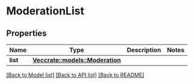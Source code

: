 # ModerationList

## Properties

Name | Type | Description | Notes
------------ | ------------- | ------------- | -------------
**list** | [**Vec<crate::models::Moderation>**](Moderation.md) |  | 

[[Back to Model list]](../README.md#documentation-for-models) [[Back to API list]](../README.md#documentation-for-api-endpoints) [[Back to README]](../README.md)


